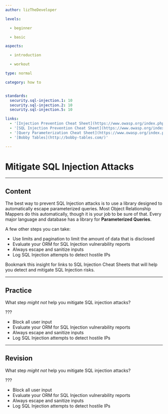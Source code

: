 ```yaml
---
author: lizTheDeveloper

levels:

  - beginner

  - basic

aspects:

  - introduction

  - workout

type: normal

category: how to


standards:
  security.sql-injection.1: 10
  security.sql-injection.2: 10
  security.sql-injection.5: 10

links:
  - '[Injection Prevention Cheat Sheet](https://www.owasp.org/index.php/Injection_Prevention_Cheat_Sheet)'
  - '[SQL Injection Prevention Cheat Sheet](https://www.owasp.org/index.php/SQL_Injection_Prevention_Cheat_Sheet)'
  - '[Query Parameterization Cheat Sheet](https://www.owasp.org/index.php/Query_Parameterization_Cheat_Sheet)'
  - '[Bobby Tables](http://bobby-tables.com/)'

---
```


# Mitigate SQL Injection Attacks

---
## Content

The best way to prevent SQL Injection attacks is to use a library designed to automatically escape parameterized queries. Most Object Relationship Mappers do this automatically, though it is your job to be sure of that. Every major language and database has a library for **Parameterized Queries**.

A few other steps you can take:
- Use limits and pagination to limit the amount of data that is disclosed
- Evaluate your ORM for SQL Injection vulnerability reports
- Always escape and sanitize inputs
- Log SQL Injection attempts to detect hostile IPs

Bookmark this insight for links to SQL Injection Cheat Sheets that will help you detect and mitigate SQL Injection risks.

---
## Practice

What step _might not_ help you mitigate SQL injection attacks?

???

* Block all user input
* Evaluate your ORM for SQL Injection vulnerability reports
* Always escape and sanitize inputs
* Log SQL Injection attempts to detect hostile IPs


---
## Revision

What step _might not_ help you mitigate SQL injection attacks?

???

* Block all user input
* Evaluate your ORM for SQL Injection vulnerability reports
* Always escape and sanitize inputs
* Log SQL Injection attempts to detect hostile IPs